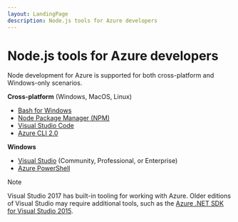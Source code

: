 ```yaml
---
layout: LandingPage
description: Node.js tools for Azure developers
---
```


# Node.js tools for Azure developers

Node development for Azure is supported for both cross-platform and Windows-only scenarios.

**Cross-platform** (Windows, MacOS, Linux)
* [Bash for Windows](bash-for-windows.md)
* [Node Package Manager (NPM)](https://nodejs.org)
* [Visual Studio Code](http://code.visualstudio.com/)
* [Azure CLI 2.0](https://docs.microsoft.com/cli/azure/overview)
 
**Windows**
* [Visual Studio](https://www.visualstudio.com/downloads/) (Community, Professional, or Enterprise)
* [Azure PowerShell](https://docs.microsoft.com/azure/powershell-install-configure)

>[!NOTE]
> Visual Studio 2017 has built-in tooling for working with Azure.  Older editions of Visual Studio may require additional tools, such as the [Azure .NET SDK for Visual Studio 2015](http://go.microsoft.com/fwlink/?LinkId=518003).

